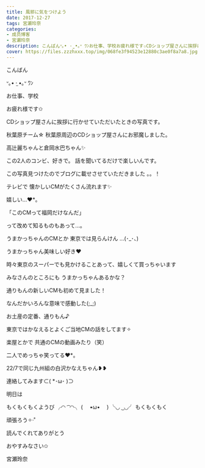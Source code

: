 ```yaml
---
title: 風邪に気をつけよう
date: 2017-12-27
tags: 宮瀬玲奈
categories: 
- 成员博客
- 宮瀬玲奈
description: こんばんᐡ｡• ·̫ •｡ᐡ ﾜﾝお仕事、学校お疲れ様です✩CDショップ屋さんに挨拶に行かせていただいたときの写真です。秋葉原チーム☆秋葉原周辺のCD...
cover: https://files.zzzhxxx.top/img/068fe3f94523e12880c3ae0f8a7a8.jpg 
---
```



こんばん

ᐡ｡• ·̫ •｡ᐡ ﾜﾝ







お仕事、学校

お疲れ様です✩















CDショップ屋さんに挨拶に行かせていただいたときの写真です。


秋葉原チーム☆
秋葉原周辺のCDショップ屋さんにお邪魔しました。



高辻麗ちゃんと倉岡水巴ちゃん✨


この2人のコンビ、好きで。
話を聞いてるだけで楽しいんです。



この写真見つけたのでブログに載せさせていただきました 。。！












テレビで
懐かしいCMがたくさん流れます✨



嬉しい...❤︎*。






「このCMって福岡だけなんだ」

って改めて知るものもあって...。





うまかっちゃんのCMとか
東京では見らんけん ...(･_･、)




うまかっちゃん美味しい好き❤︎


時々東京のスーパーでも見かけることあって、嬉しくて買っちゃいます



みなさんのところにも
うまかっちゃんあるかな？









通りもんの新しいCMも初めて見ました！

なんだかいろんな意味で感動した(;_;)



お土産の定番、通りもん♪










東京ではかなえるとよくご当地CMの話をしてます✧


楽屋とかで
共通のCMの動画みたり（笑）


二人でめっちゃ笑ってる❤︎*。




22/7で同じ九州組の白沢かなえちゃん❥‪❥








連絡してみます⊂( *･ω･ )⊃








明日は


もくもくもくようび
╭◜◝  ͡  ◜◝╮
(　 •ω•　 )
╰◟◞  ͜  ◟◞╯
もくもくもく




頑張ろう✧‧˚






読んでくれてありがとう

おやすみなさい✩





宮瀬玲奈


